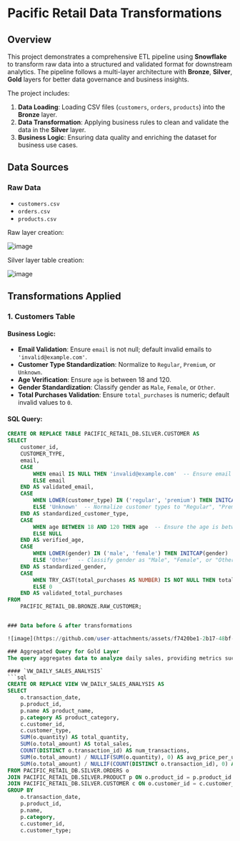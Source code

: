 # Pacific Retail Data Transformations

## Overview
This project demonstrates a comprehensive ETL pipeline using **Snowflake** to transform raw data into a structured and validated format for downstream analytics. The pipeline follows a multi-layer architecture with **Bronze**, **Silver**, **Gold** layers for better data governance and business insights.

The project includes:
1. **Data Loading**: Loading CSV files (`customers`, `orders`, `products`) into the **Bronze** layer.
2. **Data Transformation**: Applying business rules to clean and validate the data in the **Silver** layer.
3. **Business Logic**: Ensuring data quality and enriching the dataset for business use cases.

## Data Sources
### Raw Data
- `customers.csv`
- `orders.csv`
- `products.csv`

Raw layer creation:

![image](https://github.com/user-attachments/assets/394292c0-f211-4317-8875-9a79bf0ccb8d)

Silver layer table creation:

![image](https://github.com/user-attachments/assets/4d0eac12-822b-4815-93db-06a369b61f58)


## Transformations Applied
### 1. Customers Table
#### Business Logic:
- **Email Validation**: Ensure `email` is not null; default invalid emails to `'invalid@example.com'`.
- **Customer Type Standardization**: Normalize to `Regular`, `Premium`, or `Unknown`.
- **Age Verification**: Ensure `age` is between 18 and 120.
- **Gender Standardization**: Classify gender as `Male`, `Female`, or `Other`.
- **Total Purchases Validation**: Ensure `total_purchases` is numeric; default invalid values to `0`.

#### SQL Query:
```sql
CREATE OR REPLACE TABLE PACIFIC_RETAIL_DB.SILVER.CUSTOMER AS
SELECT 
    customer_id, 
    CUSTOMER_TYPE,
    email, 
    CASE 
        WHEN email IS NULL THEN 'invalid@example.com'  -- Ensure email is not null
        ELSE email 
    END AS validated_email,
    CASE 
        WHEN LOWER(customer_type) IN ('regular', 'premium') THEN INITCAP(customer_type)
        ELSE 'Unknown'  -- Normalize customer types to "Regular", "Premium", or "Unknown"
    END AS standardized_customer_type,
    CASE 
        WHEN age BETWEEN 18 AND 120 THEN age  -- Ensure the age is between 18 and 120
        ELSE NULL
    END AS verified_age,
    CASE 
        WHEN LOWER(gender) IN ('male', 'female') THEN INITCAP(gender)
        ELSE 'Other'  -- Classify gender as "Male", "Female", or "Other"
    END AS standardized_gender,
    CASE 
        WHEN TRY_CAST(total_purchases AS NUMBER) IS NOT NULL THEN total_purchases  -- Validate total purchases is numeric
        ELSE 0
    END AS validated_total_purchases
FROM 
    PACIFIC_RETAIL_DB.BRONZE.RAW_CUSTOMER;


### Data before & after transformations

![image](https://github.com/user-attachments/assets/f7420be1-2b17-48bf-a6be-827e2334c07c)

### Aggregated Query for Gold Layer
The query aggregates data to analyze daily sales, providing metrics such as total quantity sold, total sales, average price per unit, and average transaction value. Below is the query for the view:

#### `VW_DAILY_SALES_ANALYSIS`
```sql
CREATE OR REPLACE VIEW VW_DAILY_SALES_ANALYSIS AS
SELECT 
    o.transaction_date,
    p.product_id,
    p.name AS product_name,
    p.category AS product_category,
    c.customer_id,
    c.customer_type,
    SUM(o.quantity) AS total_quantity,
    SUM(o.total_amount) AS total_sales,
    COUNT(DISTINCT o.transaction_id) AS num_transactions,
    SUM(o.total_amount) / NULLIF(SUM(o.quantity), 0) AS avg_price_per_unit,
    SUM(o.total_amount) / NULLIF(COUNT(DISTINCT o.transaction_id), 0) AS avg_transaction_value
FROM PACIFIC_RETAIL_DB.SILVER.ORDERS o
JOIN PACIFIC_RETAIL_DB.SILVER.PRODUCT p ON o.product_id = p.product_id
JOIN PACIFIC_RETAIL_DB.SILVER.CUSTOMER c ON o.customer_id = c.customer_id
GROUP BY 
    o.transaction_date,
    p.product_id,
    p.name,
    p.category,
    c.customer_id,
    c.customer_type;
```

